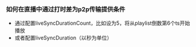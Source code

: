 ### 如何在直播中通过打时差为p2p传输提供条件
- 通过配置liveSyncDurationCount，比如设为5，将从playlist倒数第6个ts开始播放
- 或者配置liveSyncDuration（以秒为单位）